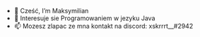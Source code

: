 - 👋 Cześć, I’m Maksymilian
- 🌱 Interesuje sie Programowaniem w jezyku Java
- 📫 Mozesz zlapac ze mna kontakt na discord: xskrrrt__#2942
